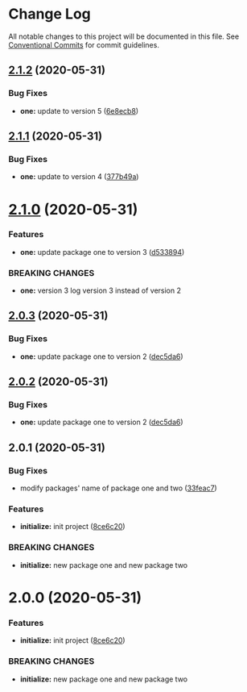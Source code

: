 # Change Log

All notable changes to this project will be documented in this file.
See [Conventional Commits](https://conventionalcommits.org) for commit guidelines.

## [2.1.2](https://github.com/DennisJames/leran-practice/compare/vv-lerna-practice-one@2.1.1...vv-lerna-practice-one@2.1.2) (2020-05-31)


### Bug Fixes

* **one:** update to version 5 ([6e8ecb8](https://github.com/DennisJames/leran-practice/commit/6e8ecb8c0b5bc978ecef979ca64e6b49a2673dbf))





## [2.1.1](https://github.com/DennisJames/leran-practice/compare/vv-lerna-practice-one@2.1.0...vv-lerna-practice-one@2.1.1) (2020-05-31)


### Bug Fixes

* **one:** update to version 4 ([377b49a](https://github.com/DennisJames/leran-practice/commit/377b49a34f9421faf9255bac8ed1e18a9d33c742))





# [2.1.0](https://github.com/DennisJames/leran-practice/compare/vv-lerna-practice-one@2.0.3...vv-lerna-practice-one@2.1.0) (2020-05-31)


### Features

* **one:** update package one to version 3 ([d533894](https://github.com/DennisJames/leran-practice/commit/d5338947abad8af53046fcd3af9aa1d47dab4d99))


### BREAKING CHANGES

* **one:** version 3 log version 3 instead of version 2





## [2.0.3](https://github.com/DennisJames/leran-practice/compare/vv-lerna-practice-one@2.0.1...vv-lerna-practice-one@2.0.3) (2020-05-31)


### Bug Fixes

* **one:** update package one to version 2 ([dec5da6](https://github.com/DennisJames/leran-practice/commit/dec5da6d9e3e0ecbe75b15f919298de7fb0f4136))





## [2.0.2](https://github.com/DennisJames/leran-practice/compare/vv-lerna-practice-one@2.0.1...vv-lerna-practice-one@2.0.2) (2020-05-31)


### Bug Fixes

* **one:** update package one to version 2 ([dec5da6](https://github.com/DennisJames/leran-practice/commit/dec5da6d9e3e0ecbe75b15f919298de7fb0f4136))





## 2.0.1 (2020-05-31)


### Bug Fixes

* modify packages' name of package one and two ([33feac7](https://github.com/DennisJames/leran-practice/commit/33feac747344441339ca40d1874e077554a1be87))


### Features

* **initialize:** init project ([8ce6c20](https://github.com/DennisJames/leran-practice/commit/8ce6c20dbf016f9793ef91a3d361fe9d7e2a1b58))


### BREAKING CHANGES

* **initialize:** new package one and new package two





# 2.0.0 (2020-05-31)


### Features

* **initialize:** init project ([8ce6c20](https://github.com/DennisJames/leran-practice/commit/8ce6c20dbf016f9793ef91a3d361fe9d7e2a1b58))


### BREAKING CHANGES

* **initialize:** new package one and new package two
